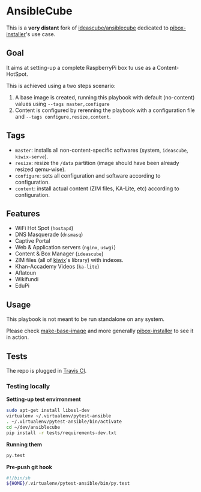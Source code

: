 # AnsibleCube

This is a **very distant** fork of [ideascube/ansiblecube](https://github.com/ideascube/ansiblecube/) dedicated to [pibox-installer](https://framagit.org/ideascube/pibox-installer)'s use case.

## Goal

It aims at setting-up a complete RaspberryPi box tu use as a Content-HotSpot.

This is achieved using a two steps scenario:

1. A base image is created, running this playbook with default (no-content) values using `--tags master,configure`
2. Content is configured by rerenning the playbook with a configuration file and `--tags configure,resize,content`.

## Tags

* `master`: installs all non-content-specific softwares (system, `ideascube`, `kiwix-serve`).
* `resize`: resize the `/data` partition (image should have been already resized qemu-wise).
* `configure`: sets all configuration and software according to configuration.
* `content`: install actual content (ZIM files, KA-Lite, etc) according to configuration.

## Features

* WiFi Hot Spot (`hostapd`)
* DNS Masquerade (`dnsmasq`)
* Captive Portal
* Web & Application servers (`nginx`, `uswgi`)
* Content & Box Manager (`ideascube`)
* ZIM files (all of [kiwix](https://kiwix.org)'s library) with indexes.
* Khan-Accademy Videos (`ka-lite`)
* Aflatoun
* Wikifundi
* EduPi

## Usage

This playbook is not meant to be run standalone on any system.

Please check [make-base-image](https://framagit.org/ideascube/pibox-installer/tree/master/make-vexpress-boot) and more generally [pibox-installer](https://framagit.org/ideascube/pibox-installer) to see it in action.

## Tests

The repo is plugged in [Travis CI](https://travis-ci.org/ideascube/ansiblecube).

### Testing locally

__Setting-up test envirronment__

``` bash
sudo apt-get install libssl-dev
virtualenv ~/.virtualenv/pytest-ansible
. ~/.virtualenv/pytest-ansible/bin/activate
cd ~/dev/ansiblecube
pip install -r tests/requirements-dev.txt
```

__Running them__

``` bash
py.test
```

__Pre-push git hook__

``` sh
#!/bin/sh
${HOME}/.virtualenv/pytest-ansible/bin/py.test
```
